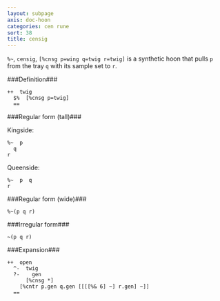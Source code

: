 ```yaml
---
layout: subpage
axis: doc-hoon
categories: cen rune
sort: 38
title: censig
---
```




`%~`, `censig`, `[%cnsg p=wing q=twig r=twig]` is a synthetic
hoon that pulls `p` from the tray `q` with its sample set to `r`.

###Definition###

    ++  twig  
      $%  [%cnsg p=twig]
      ==

###Regular form (tall)###

Kingside:

    %~  p
      q
    r

Queenside:

    %~  p  q
    r

###Regular form (wide)###

    %~(p q r)

###Irregular form###

    ~(p q r)

###Expansion###
    
    ++  open
      ^-  twig
      ?-    gen
          [%cnsg *]
        [%cntr p.gen q.gen [[[[%& 6] ~] r.gen] ~]]
      ==
